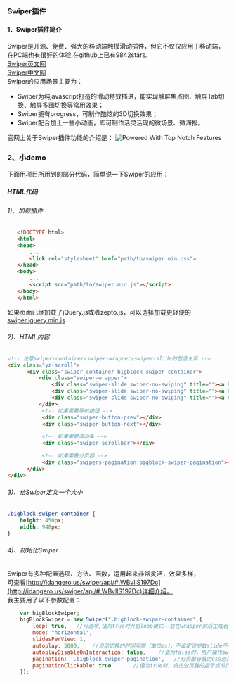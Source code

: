 ### Swiper插件

#### 1、Swiper插件简介
Swiper是开源、免费、强大的移动端触摸滑动插件，但它不仅仅应用于移动端，在PC端也有很好的体验,在github上已有9842stars。<br>
[Swiper英文网](http://idangero.us/swiper/#.WBvRYy197Dc)<br>
[Swiper中文网](http://www.swiper.com.cn/)<br>
Swiper的应用场景主要为：<br>
* Swiper为纯javascript打造的滑动特效插进，能实现触屏焦点图、触屏Tab切换、触屏多图切换等常用效果；
* Swiper拥有progress，可制作酷炫的3D切换效果；
* Swiper配合加上一些小动画，即可制作活灵活现的微场景、微海报。

官网上关于Swiper插件功能的介绍是：
![Powered With Top Notch Features](https://github.com/HecateDK/-Classification/raw/master/views/Swiper_power.png)

### 2、小demo
下面用项目所用到的部分代码，简单说一下Swiper的应用：
##### HTML代码
###### 1)、加载插件
```HTML
   <!DOCTYPE html>
   <html>
   <head>
       ...
       <link rel="stylesheet" href="path/to/swiper.min.css">
   </head>
   <body>
       ...
       <script src="path/to/swiper.min.js"></script>
   </body>
   </html>
```
  如果页面已经加载了jQuery.js或者zepto.js，可以选择加载更轻便的[swiper.jquery.min.js](http://www.swiper.com.cn/download/index.html)
###### 2)、HTML内容
```HTML
<!-- 注意swiper-container/swiper-wrapper/swiper-slide的包含关系 -->
<div class="yz-scroll">
      <div class="swiper-container bigblock-swiper-container">
          <div class="swiper-wrapper">
              <div class="swiper-slide swiper-no-swiping" title=""><a href="#"><img src="images/pic_index_banner.jpg" alt=""></a></div>
              <div class="swiper-slide swiper-no-swiping" title=""><a href="#"><img src="images/pic_index_banner.jpg" alt=""></a></div>
              <div class="swiper-slide swiper-no-swiping" title=""><a href="#"><img src="images/pic_index_banner.jpg" alt=""></a></div>
          </div>
           <!-- 如果需要导航按钮 -->
           <div class="swiper-button-prev"></div>
           <div class="swiper-button-next"></div>

           <!-- 如果需要滚动条 -->
           <div class="swiper-scrollbar"></div>

           <!-- 如果需要分页器 -->
           <div class="swipers-pagination bigblock-swiper-pagination"></div>
      </div>
</div>
```
###### 3)、给Swiper定义一个大小
```CSS
.bigblock-swiper-container {
    height: 450px;
    width: 948px;
}
```
###### 4)、初始化Swiper
  Swiper有多种配置选项、方法、函数，运用起来非常灵活，效果多样，<br>
  可查看[http://idangero.us/swiper/api/#.WBvllS197Dc](http://idangero.us/swiper/api/#.WBvllS197Dc)详细介绍。<br>
  我主要用了以下参数配置：
```javascript
    var bigBlockSwiper;
    bigBlockSwiper = new Swiper(".bigblock-swiper-container",{
        loop: true,   //可选项,值为true时开启loop模式——会在wrapper前后生成若干个slides让slides看起来是衔接的，用于无限循环切换
        mode: "horizontal",   
        slidesPerView: 1,
        autoplay: 5000,    //自动切换的时间间隔（单位ms），不设定该参数slide不会自动切换
        autoplayDisableOnInteraction: false,    //值为false时，用户操作swiper之后自动切换不会停止
        pagination: '.bigblock-swiper-pagination',   //分页器容器的css选择器或HTML标签
        paginationClickable: true       //值为true时，点击分页器的指示点分页器会控制Swiper切换
    });
```
